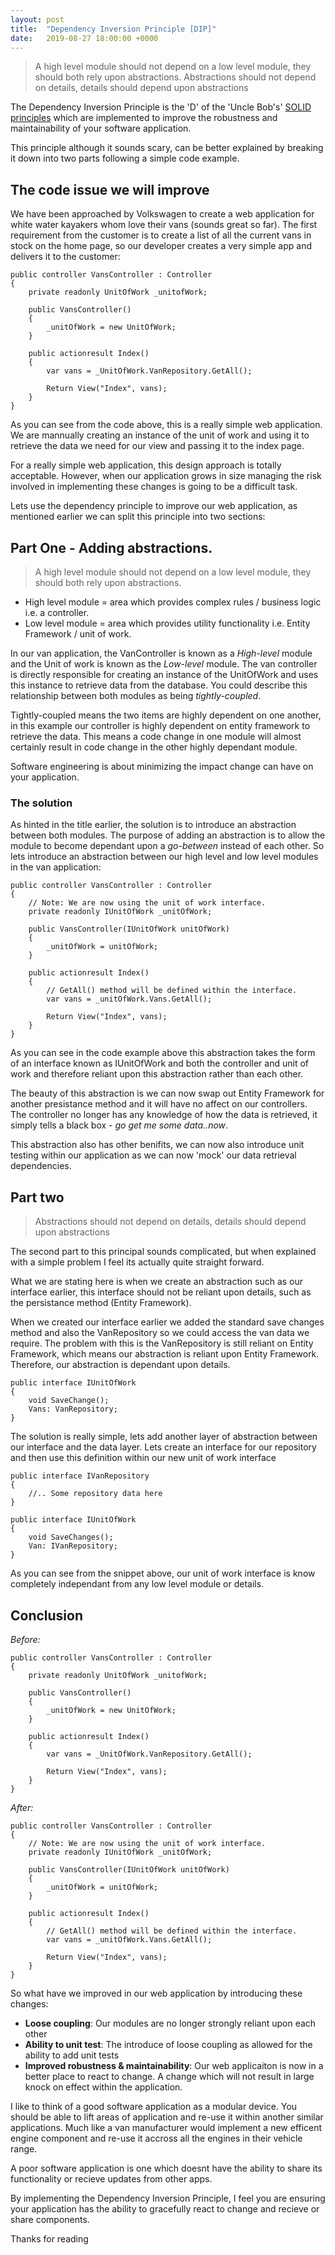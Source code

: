 ```yaml
---
layout: post
title:  "Dependency Inversion Principle [DIP]"
date:   2019-08-27 18:00:00 +0000
---
```


> A high level module should not depend on a low level module, they should both rely upon abstractions.
> Abstractions should not depend on details, details should depend upon abstractions

The Dependency Inversion Principle is the 'D' of the 'Uncle Bob's' [SOLID principles](http://blog.cleancoder.com/) which are implemented to improve the robustness and maintainability of your software application.

This principle although it sounds scary, can be better explained by breaking it down into two parts following a simple code example.

## The code issue we will improve

We have been approached by Volkswagen to create a web application for white water kayakers whom love their vans (sounds great so far).
The first requirement from the customer is to create a list of all the current vans in stock on the home page, so our developer creates a very simple app and delivers it to the customer:

    public controller VansController : Controller
    {
        private readonly UnitOfWork _unitofWork;

        public VansController()
        {
            _unitOfWork = new UnitOfWork;
        }

        public actionresult Index()
        {
            var vans = _UnitOfWork.VanRepository.GetAll();

            Return View("Index", vans);
        }
    }

As you can see from the code above, this is a really simple web application. We are mannually creating an instance of the unit of work and using it to retrieve the data we need for our view and passing it to the index page. 

For a really simple web application, this design approach is totally acceptable. However, when our application grows in size managing the risk involved in implementing these changes is going to be a difficult task.

Lets use the dependency principle to improve our web application, as mentioned earlier we can split this principle into two sections:

## Part One - Adding abstractions.

> A high level module should not depend on a low level module, they should both rely upon abstractions.

- High level module = area which provides complex rules / business logic i.e. a controller.
- Low level module = area which provides utility functionality i.e. Entity Framework / unit of work.

In our van application, the VanController is known as a *High-level* module and the Unit of work is known as the *Low-level* module. The van controller is directly responsible for creating an instance of the UnitOfWork and uses this instance to retrieve data from the database. You could describe this relationship between both modules as being *tightly-coupled*. 

Tightly-coupled means the two items are highly dependent on one another, in this example our controller is highly dependent on entity framework to retrieve the data. This means a code change in one module will almost certainly result in code change in the other highly dependant module.

Software engineering is about minimizing the impact change can have on your application.

### The solution

As hinted in the title earlier, the solution is to introduce an abstraction between both modules. The purpose of adding an abstraction is to allow the module to become dependant upon a *go-between* instead of each other. So lets introduce an abstraction between our high level and low level modules in the van application:

    public controller VansController : Controller
    {
        // Note: We are now using the unit of work interface.
        private readonly IUnitOfWork _unitOfWork;

        public VansController(IUnitOfWork unitOfWork)
        {
            _unitOfWork = unitOfWork;
        }

        public actionresult Index()
        {
            // GetAll() method will be defined within the interface.
            var vans = _unitOfWork.Vans.GetAll();

            Return View("Index", vans);
        }
    }

As you can see in the code example above this abstraction takes the form of an interface known as IUnitOfWork and both the controller and unit of work and therefore reliant upon this abstraction rather than each other. 

The beauty of this abstraction is we can now swap out Entity Framework for another presistance method and it will have no affect on our controllers. The controller no longer has any knowledge of how the data is retrieved, it simply tells a black box - *go get me some data..now*.

This abstraction also has other benifits, we can now also introduce unit testing within our application as we can now 'mock' our data retrieval dependencies.

## Part two

> Abstractions should not depend on details, details should depend upon abstractions

The second part to this principal sounds complicated, but when explained with a simple problem I feel its actually quite straight forward. 

What we are stating here is when we create an abstraction such as our interface earlier, this interface should not be reliant upon details, such as the persistance method (Entity Framework).

When we created our interface earlier we added the standard save changes method and also the VanRepository so we could access the van data we require. 
The problem with this is the VanRepository is still reliant on Entity Framework, which means our abstraction is reliant upon Entity Framework. Therefore, our abstraction is dependant upon details.

    public interface IUnitOfWork
    {
        void SaveChange();
        Vans: VanRepository;
    }

The solution is really simple, lets add another layer of abstraction between our interface and the data layer. Lets create an interface for our repository and then use this definition within our new unit of work interface

    public interface IVanRepository
    {
        //.. Some repository data here
    }

    public interface IUnitOfWork
    {
        void SaveChanges();
        Van: IVanRepository;   
    }

As you can see from the snippet above, our unit of work interface is know completely independant from any low level module or details.

## Conclusion

<em>Before:</em>

    public controller VansController : Controller
    {   
        private readonly UnitOfWork _unitofWork;

        public VansController()
        {
            _unitOfWork = new UnitOfWork;
        }

        public actionresult Index()
        {
            var vans = _UnitOfWork.VanRepository.GetAll();

            Return View("Index", vans);
        }
    }

<em>After:</em>

    public controller VansController : Controller
    {
        // Note: We are now using the unit of work interface.
        private readonly IUnitOfWork _unitOfWork;

        public VansController(IUnitOfWork unitOfWork)
        {
            _unitOfWork = unitOfWork;
        }

        public actionresult Index()
        {
            // GetAll() method will be defined within the interface.
            var vans = _unitOfWork.Vans.GetAll();

            Return View("Index", vans);
        }
    }

So what have we improved in our web application by introducing these changes:
- **Loose coupling**: Our modules are no longer strongly reliant upon each other
- **Ability to unit test**: The introduce of loose coupling as allowed for the ability to add unit tests
- **Improved robustness & maintainability**: Our web applicaiton is now in a better place to react to change. A change which will not result in large knock on effect within the application.

I like to think of a good software application as a modular device. You should be able to lift areas of application and re-use it within another similar applications. Much like a van manufacturer would implement a new efficent engine component and re-use it accross all the engines in their vehicle range.

A poor software application is one which doesnt have the ability to share its functionality or recieve updates from other apps. 

By implementing the Dependency Inversion Principle, I feel you are ensuring your application has the ability to gracefully react to change and recieve or share components.

Thanks for reading
